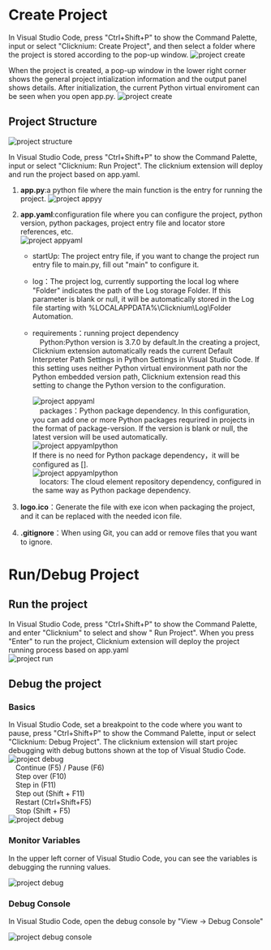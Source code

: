# Create Project

In Visual Studio Code, press "Ctrl+Shift+P" to show the Command Palette, input or select "Clicknium: Create Project", and then select a folder where the project is stored according to the pop-up window.
![project create](../img/create_project.gif)

When the project is created, a pop-up window in the lower right corner shows the general project intialization information and the output panel shows details. After initialization, the current Python virtual enviroment can be seen when you open app.py.
![project create](../img/create_project_apppy_env.png)

## Project Structure

![project structure](../img/create_project_1.png)

In Visual Studio Code, press "Ctrl+Shift+P" to show the Command Palette, input or select "Clicknium: Run Project". The clicknium extension will deploy and run the project based on app.yaml.

1. **app.py**:a python file where the main function is the entry for running the project.
   ![project appyy](../img/create_project_apppy.png)

2. **app.yaml**:configuration file where you can configure the project, python version, python packages, project entry file and locator store references, etc.  
   ![project appyaml](../img/create_project_appyaml.png)
   
   - startUp: The project entry file, if you want to change the project run entry file to main.py, fill out "main" to configure it.
   
   - log：The project log, currently supporting the local log where "Folder" indicates the path of the Log storage Folder. If this parameter is  blank or null, it will be automatically stored in the Log file starting with %LOCALAPPDATA%\Clicknium\Log\Folder Automation.
   
   - requirements：running project dependency  
     &emsp;Python:Python version is 3.7.0 by default.In the creating a project, Clicknium extension automatically reads the current Default Interpreter Path Settings in Python Settings in Visual Studio Code. If this setting uses neither Python virtual environment path nor the Python embedded version path, Clicknium extension read this setting to change the Python version to the configuration. 
     
     ![project appyaml](../img/create_project_appyaml_python_config.png)  
     &emsp;packages：Python package dependency. In this configuration, you can add one or more Python packages requrired in projects in the format of package-version. If the version is blank or null, the latest version will be used automatically.  
     ![project appyamlpython](../img/create_project_appyaml_python.png)  
     If there is no need for  Python package dependency，it will be configured as [].  
     ![project appyamlpython](../img/create_project_appyaml_python_clear.png)  
     &emsp;locators: The cloud element repository dependency, configured in the same way as Python package dependency.

3. **logo.ico**：Generate the file with exe icon when packaging the project, and it can be replaced with the needed icon file.

4. **.gitignore**：When using Git, you can add or remove files that you want to ignore.

# Run/Debug Project

## Run the project

In Visual Studio Code, press "Ctrl+Shift+P" to show the Command Palette, and enter "Clicknium" to select and show " Run Project". When you press "Enter" to run the project, Clicknium extension will deploy the project running process based on app.yaml  
![project run](../img/run_project.gif) 

## Debug the project

### Basics

In Visual Studio Code, set a breakpoint to the code where you want to pause,
press "Ctrl+Shift+P" to show the Command Palette, input or select "Clicknium: Debug Project". The clicknium extension will start projec debugging with debug buttons shown at the top of Visual Studio Code.  
![project debug](../img/debug_project_3.png)  
&emsp;Continue (F5) / Pause (F6)  
&emsp;Step over (F10)  
&emsp;Step in (F11)  
&emsp;Step out (Shift + F11)  
&emsp;Restart (Ctrl+Shift+F5)  
&emsp;Stop (Shift + F5)  
![project debug](../img/debug_project.gif)

### Monitor Variables

In the upper left corner of Visual Studio Code, you can see the variables is debugging the running values.  

![project debug](../img/debug_project_1.png)

### Debug Console

In Visual Studio Code, open the debug console by "View -> Debug Console"   

![project debug console](../img/debug_project_2.png)
